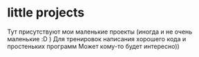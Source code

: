 # little projects
Тут присутствуют мои маленькие проекты (иногда и не очень маленькие :D )
Для тренировок написания хорошего кода и простеньких программ
Может кому-то будет интересно))
